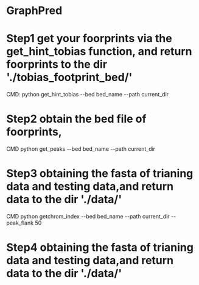 # GraphPred
# Step1 get your foorprints via the get_hint_tobias function, and return foorprints to the dir './tobias_footprint_bed/'
CMD: python get_hint_tobias --bed bed_name --path current_dir
# Step2 obtain the bed file of foorprints,
CMD python get_peaks --bed bed_name --path current_dir
# Step3 obtaining the fasta of trianing data and testing data,and return data to the dir './data/'
CMD python getchrom_index --bed bed_name --path current_dir --peak_flank 50
# Step4 obtaining the fasta of trianing data and testing data,and return data to the dir './data/'

